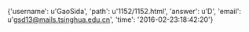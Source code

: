 {'username': u'GaoSida', 'path': u'1152/1152.html', 'answer': u'D', 'email': u'gsd13@mails.tsinghua.edu.cn', 'time': '2016-02-23:18:42:20'}
